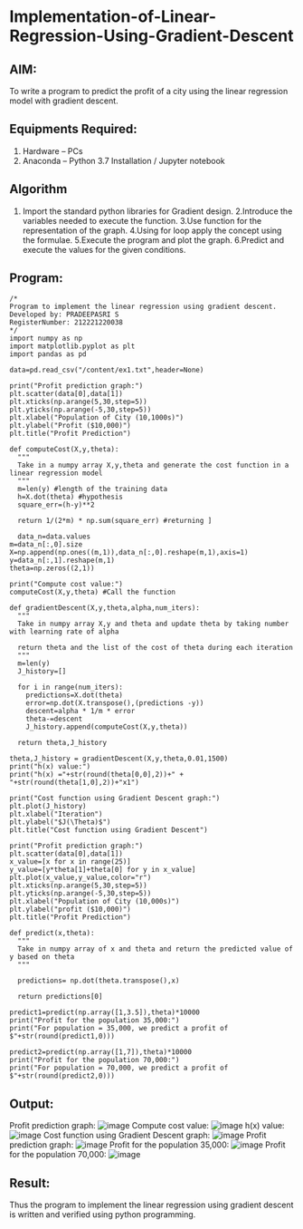 # Implementation-of-Linear-Regression-Using-Gradient-Descent

## AIM:
To write a program to predict the profit of a city using the linear regression model with gradient descent.

## Equipments Required:
1. Hardware – PCs
2. Anaconda – Python 3.7 Installation / Jupyter notebook

## Algorithm
1. Import the standard python libraries for Gradient design.
2.Introduce the variables needed to execute the function.
3.Use function for the representation of the graph.
4.Using for loop apply the concept using the formulae.
5.Execute the program and plot the graph.
6.Predict and execute the values for the given conditions.

## Program:
```
/*
Program to implement the linear regression using gradient descent.
Developed by: PRADEEPASRI S
RegisterNumber: 212221220038
*/
import numpy as np
import matplotlib.pyplot as plt
import pandas as pd

data=pd.read_csv("/content/ex1.txt",header=None)

print("Profit prediction graph:")
plt.scatter(data[0],data[1])
plt.xticks(np.arange(5,30,step=5))
plt.yticks(np.arange(-5,30,step=5))
plt.xlabel("Population of City (10,1000s)")
plt.ylabel("Profit ($10,000)")
plt.title("Profit Prediction")

def computeCost(X,y,theta):
  """
  Take in a numpy array X,y,theta and generate the cost function in a linear regression model
  """
  m=len(y) #length of the training data
  h=X.dot(theta) #hypothesis
  square_err=(h-y)**2

  return 1/(2*m) * np.sum(square_err) #returning ] 
  
  data_n=data.values
m=data_n[:,0].size
X=np.append(np.ones((m,1)),data_n[:,0].reshape(m,1),axis=1)
y=data_n[:,1].reshape(m,1)
theta=np.zeros((2,1))

print("Compute cost value:")
computeCost(X,y,theta) #Call the function

def gradientDescent(X,y,theta,alpha,num_iters):
  """
  Take in numpy array X,y and theta and update theta by taking number with learning rate of alpha

  return theta and the list of the cost of theta during each iteration
  """
  m=len(y)
  J_history=[]

  for i in range(num_iters):
    predictions=X.dot(theta)
    error=np.dot(X.transpose(),(predictions -y))
    descent=alpha * 1/m * error
    theta-=descent
    J_history.append(computeCost(X,y,theta))

  return theta,J_history  
  
theta,J_history = gradientDescent(X,y,theta,0.01,1500)
print("h(x) value:")
print("h(x) ="+str(round(theta[0,0],2))+" + "+str(round(theta[1,0],2))+"x1")

print("Cost function using Gradient Descent graph:")
plt.plot(J_history)
plt.xlabel("Iteration")
plt.ylabel("$J(\Theta)$")
plt.title("Cost function using Gradient Descent")

print("Profit prediction graph:")
plt.scatter(data[0],data[1])
x_value=[x for x in range(25)]
y_value=[y*theta[1]+theta[0] for y in x_value]
plt.plot(x_value,y_value,color="r")
plt.xticks(np.arange(5,30,step=5))
plt.yticks(np.arange(-5,30,step=5))
plt.xlabel("Population of City (10,000s)")
plt.ylabel("profit ($10,000)")
plt.title("Profit Prediction")

def predict(x,theta):
  """
  Take in numpy array of x and theta and return the predicted value of y based on theta
  """

  predictions= np.dot(theta.transpose(),x)

  return predictions[0]
  
predict1=predict(np.array([1,3.5]),theta)*10000
print("Profit for the population 35,000:")
print("For population = 35,000, we predict a profit of $"+str(round(predict1,0)))

predict2=predict(np.array([1,7]),theta)*10000
print("Profit for the population 70,000:")
print("For population = 70,000, we predict a profit of $"+str(round(predict2,0)))
```

## Output:
Profit prediction graph:
![image](https://github.com/pradeepasri26/Implementation-of-Linear-Regression-Using-Gradient-Descent/assets/131433142/61f2309a-a164-41ed-9ecb-1174bd3ca7da)
Compute cost value:
![image](https://github.com/pradeepasri26/Implementation-of-Linear-Regression-Using-Gradient-Descent/assets/131433142/47a79ca3-7663-4d40-8727-80e87851a507)
h(x) value:
![image](https://github.com/pradeepasri26/Implementation-of-Linear-Regression-Using-Gradient-Descent/assets/131433142/c0476f04-400b-4333-98bf-708ac099a1e0)
Cost function using Gradient Descent graph:
![image](https://github.com/pradeepasri26/Implementation-of-Linear-Regression-Using-Gradient-Descent/assets/131433142/c8bf6506-230c-45fd-91e7-c04a3f99991d)
Profit prediction graph:
![image](https://github.com/pradeepasri26/Implementation-of-Linear-Regression-Using-Gradient-Descent/assets/131433142/ec100c7f-14e1-4686-be05-cc72cf0a4475)
Profit for the population 35,000:
![image](https://github.com/pradeepasri26/Implementation-of-Linear-Regression-Using-Gradient-Descent/assets/131433142/ea295613-e9ea-4165-a406-d93df550f256)
Profit for the population 70,000:
![image](https://github.com/pradeepasri26/Implementation-of-Linear-Regression-Using-Gradient-Descent/assets/131433142/2be84cb7-45e1-4231-afed-fdbda4dc0da9)


## Result:
Thus the program to implement the linear regression using gradient descent is written and verified using python programming.
